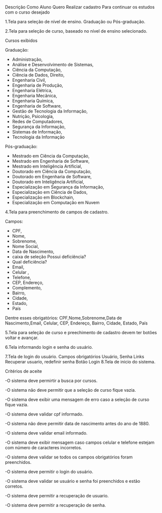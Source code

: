 Descrição
	Como 
		Aluno
	Quero
		Realizar cadastro
	Para
		continuar os estudos com o curso desejado


  1.Tela para seleção de nível de ensino. Graduação ou Pós-graduação. 
  
  2.Tela para seleção de curso, baseado no nível de ensino selecionado.
  
  Cursos exibidos
  
  Graduação: 
    
  * Administração, 
  * Análise e Desenvolvimento de Sistemas, 
  * Ciência da Computação, 
  * Ciência de Dados, Direito, 
  * Engenharia Civil, 
  * Engenharia de Produção, 
  * Engenharia Elétrica, 
  * Engenharia Mecânica, 
  * Engenharia Química, 
  * Engenharia de Software, 
  * Gestão de Tecnologia da Informação, 
  * Nutrição, Psicologia, 
  * Redes de Computadores, 
  * Segurança da Informação, 
  * Sistemas de Informação, 
  * Tecnologia da Informação

  Pós-graduação: 
  
  * Mestrado em Ciência da Computação, 
  * Mestrado em Engenharia de Software,
  * Mestrado em Inteligência Artificial,
  * Doutorado em Ciência da Computação,
  * Doutorado em Engenharia de Software,
  * Doutorado em Inteligência Artificial,
  * Especialização em Segurança da Informação,
  * Especialização em Ciência de Dados,
  * Especialização em Blockchain,
  * Especialização em Computação em Nuvem
  
  4.Tela para preenchimento de campos de cadastro.
  
  Campos: 
  
  * CPF,
  * Nome,
  * Sobrenome,
  * Nome Social,
  * Data de Nascimento,
  * caixa de seleção Possui deficiência?
  * Qual deficiência?
  * Email,
  * Celular ,
  * Telefone,
  * CEP, Endereço,
  * Complemento,
  * Bairro,
  * Cidade,
  * Estado,
  * País

  Dentre esses obrigatórios:
      CPF,Nome,Sobrenome,Data de Nascimento,Email, Celular, CEP, Endereço, Bairro, Cidade, Estado, País

  5.Tela para seleção de curso e preechimento de cadastro devem ter botões voltar e avançar.

  6.Tela informando login e senha do usuário.

  7.Tela de login do usuário.
    Campos obrigatórios
      Usuário, Senha
    Links 
      Recuperar usuario, redefinir senha
    Botão
      Login
  8.Tela de inicio do sistema.

  Critérios de aceite

  -O sistema deve permirtir a busca por cursos.
  
  -O sistema não deve permitir que a seleção de curso fique vazia.
  
  -O sistema deve exibir uma mensagem de erro caso a seleção de curso fique vazia.
  
  -O sistema deve validar cpf informado.
  
  -O sistema não deve permitir data de nascimento antes do ano de 1880.
  
  -O sistema deve validar email informado.
  
  -O sistema deve exibir mensagem caso campos celular e telefone estejam com número de caracteres incorretos.
  
  -O sistema deve validar se todos os campos obrigatórios foram preenchidos.
  
  -O sistema deve permitir o login do usuário.
  
  -O sistema deve validar se usuário e senha foi preenchidos e estão corretos.
  
  -O sistema deve permitir a recuperação de usuario.
  
  -O sistema deve permitir a recuperação de senha.
